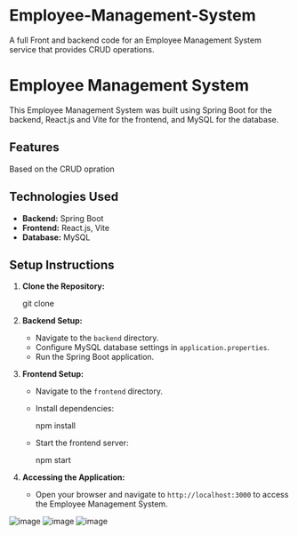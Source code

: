 # Employee-Management-System
A full Front and backend code for an Employee Management System service that provides CRUD operations.

# Employee Management System

This Employee Management System was built using Spring Boot for the backend, React.js and Vite for the frontend, and MySQL for the database.

## Features
Based on the CRUD opration

## Technologies Used

- **Backend:** Spring Boot
- **Frontend:** React.js, Vite
- **Database:** MySQL

## Setup Instructions

1. **Clone the Repository:**
  
   git clone <repository-url>
  

2. **Backend Setup:**
   - Navigate to the `backend` directory.
   - Configure MySQL database settings in `application.properties`.
   - Run the Spring Boot application.

3. **Frontend Setup:**
   - Navigate to the `frontend` directory.
   - Install dependencies:
     
     npm install

   - Start the frontend server:
     
     npm start
     

4. **Accessing the Application:**
   - Open your browser and navigate to `http://localhost:3000` to access the Employee Management System.

![image](https://github.com/Parasmani29/Employee-Management-System/assets/109508933/88f78cf1-6271-4dcc-a2cd-b91e48180168)
![image](https://github.com/Parasmani29/Employee-Management-System/assets/109508933/b3e634d9-96c9-42da-9c35-1a36997c934d)
![image](https://github.com/Parasmani29/Employee-Management-System/assets/109508933/9b82a7bd-33f4-4705-ada6-c6d0bc443e58)

